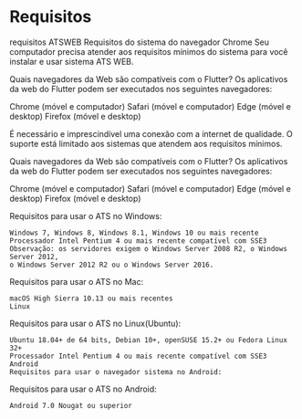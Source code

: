 # Requisitos

requisitos ATSWEB
Requisitos do sistema do navegador Chrome
Seu computador precisa atender aos requisitos mínimos do sistema para você instalar e usar sistema ATS WEB.

Quais navegadores da Web são compatíveis com o Flutter?
Os aplicativos da web do Flutter podem ser executados nos seguintes navegadores:

Chrome (móvel e computador)
Safari (móvel e computador)
Edge (móvel e desktop)
Firefox (móvel e desktop)

É necessário e imprescindível uma conexão com a internet de qualidade. O suporte está limitado aos sistemas que atendem aos requisitos mínimos.

Quais navegadores da Web são compatíveis com o Flutter?
Os aplicativos da web do Flutter podem ser executados nos seguintes navegadores:

Chrome (móvel e computador)
Safari (móvel e computador)
Edge (móvel e desktop)
Firefox (móvel e desktop)

Requisitos para usar o ATS no Windows:
```
Windows 7, Windows 8, Windows 8.1, Windows 10 ou mais recente
Processador Intel Pentium 4 ou mais recente compatível com SSE3
Observação: os servidores exigem o Windows Server 2008 R2, o Windows Server 2012, 
o Windows Server 2012 R2 ou o Windows Server 2016.
```

Requisitos para usar o ATS no Mac:
```
macOS High Sierra 10.13 ou mais recentes
Linux
```
Requisitos para usar o ATS no Linux(Ubuntu):
```
Ubuntu 18.04+ de 64 bits, Debian 10+, openSUSE 15.2+ ou Fedora Linux 32+
Processador Intel Pentium 4 ou mais recente compatível com SSE3
Android
Requisitos para usar o navegador sistema no Android:
```
Requisitos para usar o ATS no Android:
```
Android 7.0 Nougat ou superior
```
